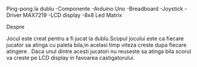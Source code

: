 Ping-pong la dublu 
-Componente
-Arduino Uno
-Breadboard
-Joystick
-Driver MAX7219
-LCD display
-8x8 Led Matrix  

 Despre

  Jocul este creat pentru a fi jucat la dublu.Scopul jocului este ca fiecare jucator sa atinga cu paleta bila,in acelasi timp viteza creste dupa fiecare atingere .
Daca unul dintre acesti jucatori nu reuseste sa atinga bila scorul va creste pe LCD display in favoarea castigatorului.

